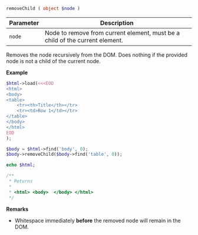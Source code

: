 ```php
removeChild ( object $node )
```

| Parameter | Description
| --------- | -----------
| `node`    | Node to remove from current element, must be a child of the current element.

Removes the node recursively from the DOM.
Does nothing if the provided node is not a child of the current node.

**Example**

```php
$html->load(<<<EOD
<html>
<body>
<table>
	<tr><th>Title</th></tr>
	<tr><td>Row 1</td></tr>
</table>
</body>
</html>
EOD
);

$body = $html->find('body', 0);
$body->removeChild($body->find('table', 0));

echo $html;

/**
 * Returns
 *
 * <html> <body>  </body> </html>
 */
```

**Remarks**

* Whitespace immediately **before** the removed node will remain in the DOM.